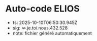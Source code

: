 # Auto-code ELIOS
- ts: 2025-10-10T06:50:30.945Z
- sig: ∞.je.toi.nous.432.528
- note: fichier généré automatiquement